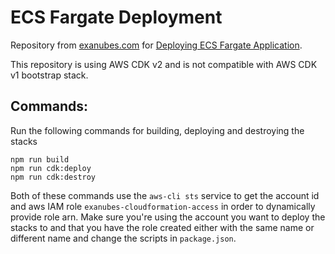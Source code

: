 # ECS Fargate Deployment


Repository from [exanubes.com](https://exanubes.com) for [Deploying ECS Fargate Application](https://exanubes.com/blog/deploying-ecs-fargate-application).


This repository is using AWS CDK v2 and is not compatible with AWS CDK v1 bootstrap stack.

## Commands:

Run the following commands for building, deploying and destroying the stacks

```
npm run build
npm run cdk:deploy
npm run cdk:destroy
```


Both of these commands use the `aws-cli sts` service to get the account id and aws IAM role `exanubes-cloudformation-access` in order to dynamically provide role arn. Make sure you're using the account you want to deploy the stacks to and that you have the role created either with the same name or different name and change the scripts in `package.json`.
